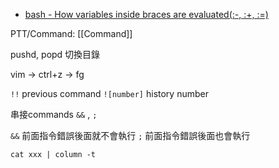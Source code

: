 * [bash - How variables inside braces are evaluated(:-, :+, :=)](https://unix.stackexchange.com/questions/286335/how-variables-inside-braces-are-evaluated)

PTT/Command: [[Command]]

pushd, popd 切換目錄


vim → ctrl+z → fg

`!!` previous command
`![number]` history number

串接commands `&&` , `;`

`&&` 前面指令錯誤後面就不會執行
`;` 前面指令錯誤後面也會執行

`cat xxx | column -t`






